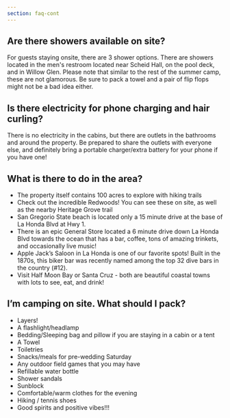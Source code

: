 ```yaml
---
section: faq-cont
---
```


## Are there showers available on site?
For guests staying onsite, there are 3 shower options. There are showers located in the men's restroom located near Scheid Hall, on the pool deck, and in Willow Glen. Please note that similar to the rest of the summer camp, these are not glamorous. Be sure to pack a towel and a pair of flip flops might not be a bad idea either.

## Is there electricity for phone charging and hair curling?
There is no electricity in the cabins, but there are outlets in the bathrooms and around the property. Be prepared to share the outlets with everyone else, and definitely bring a portable charger/extra battery for your phone if you have one!

## What is there to do in the area?
 - The property itself contains 100 acres to explore with hiking trails
 - Check out the incredible Redwoods! You can see these on site, as well as the nearby Heritage Grove trail
 - San Gregorio State beach is located only a 15 minute drive at the base of La Honda Blvd at Hwy 1.
 - There is an epic General Store located a 6 minute drive down La Honda Blvd towards the ocean that has a bar, coffee, tons of amazing trinkets, and occasionally live music!
 - Apple Jack’s Saloon in La Honda is one of our favorite spots! Built in the 1870s, this biker bar was recently named among the top 32 dive bars in the country (#12). 
 - Visit Half Moon Bay or Santa Cruz - both are beautiful coastal towns with lots to see, eat, and drink! 

## I’m camping on site. What should I pack?
 - Layers!
 - A flashlight/headlamp
 - Bedding/Sleeping bag and pillow if you are staying in a cabin or a tent
 - A Towel
 - Toiletries
 - Snacks/meals for pre-wedding Saturday
 - Any outdoor field games that you may have
 - Refillable water bottle
 - Shower sandals
 - Sunblock
 - Comfortable/warm clothes for the evening 
 - Hiking / tennis shoes 
 - Good spirits and positive vibes!!!